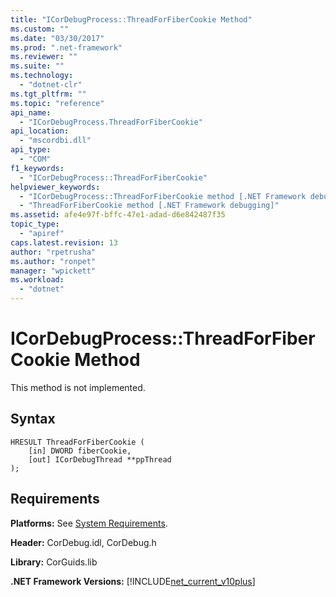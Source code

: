 ```yaml
---
title: "ICorDebugProcess::ThreadForFiberCookie Method"
ms.custom: ""
ms.date: "03/30/2017"
ms.prod: ".net-framework"
ms.reviewer: ""
ms.suite: ""
ms.technology: 
  - "dotnet-clr"
ms.tgt_pltfrm: ""
ms.topic: "reference"
api_name: 
  - "ICorDebugProcess.ThreadForFiberCookie"
api_location: 
  - "mscordbi.dll"
api_type: 
  - "COM"
f1_keywords: 
  - "ICorDebugProcess::ThreadForFiberCookie"
helpviewer_keywords: 
  - "ICorDebugProcess::ThreadForFiberCookie method [.NET Framework debugging]"
  - "ThreadForFiberCookie method [.NET Framework debugging]"
ms.assetid: afe4e97f-bffc-47e1-adad-d6e842487f35
topic_type: 
  - "apiref"
caps.latest.revision: 13
author: "rpetrusha"
ms.author: "ronpet"
manager: "wpickett"
ms.workload: 
  - "dotnet"
---
```

# ICorDebugProcess::ThreadForFiberCookie Method
This method is not implemented.  
  
## Syntax  
  
```  
HRESULT ThreadForFiberCookie (  
    [in] DWORD fiberCookie,  
    [out] ICorDebugThread **ppThread  
);  
```  
  
## Requirements  
 **Platforms:** See [System Requirements](../../../../docs/framework/get-started/system-requirements.md).  
  
 **Header:** CorDebug.idl, CorDebug.h  
  
 **Library:** CorGuids.lib  
  
 **.NET Framework Versions:** [!INCLUDE[net_current_v10plus](../../../../includes/net-current-v10plus-md.md)]
